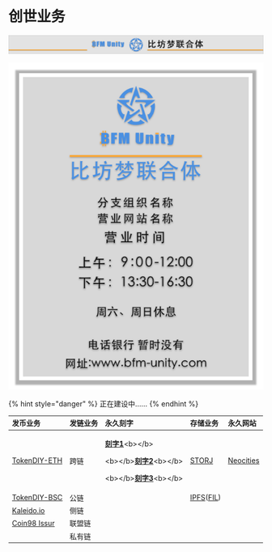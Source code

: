 # 创世业务

![](../../.gitbook/assets/yin-hang-pai-bian-.png)

![](../../.gitbook/assets/yin-hang-gao-shi-.png)

{% hint style="danger" %}
正在建设中……
{% endhint %}

<table>
  <thead>
    <tr>
      <th style="text-align:left">&#x53D1;&#x5E01;&#x4E1A;&#x52A1;</th>
      <th style="text-align:left">&#x53D1;&#x94FE;&#x4E1A;&#x52A1;</th>
      <th style="text-align:left">&#x6C38;&#x4E45;&#x523B;&#x5B57;</th>
      <th style="text-align:left">&#x5B58;&#x50A8;&#x4E1A;&#x52A1;</th>
      <th style="text-align:left">&#x6C38;&#x4E45;&#x7F51;&#x7AD9;</th>
    </tr>
  </thead>
  <tbody>
    <tr>
      <td style="text-align:left"><a href="http://tokendiy.defiplot.com/#/">TokenDIY-ETH</a>
      </td>
      <td style="text-align:left">&#x8DE8;&#x94FE;</td>
      <td style="text-align:left">
        <p><a href="https://www.jianshu.com/p/3668a66f3eba"><b>&#x523B;&#x5B57;1</b></a>&lt;b&gt;&lt;/b&gt;</p>
        <p>&lt;b&gt;&lt;/b&gt;<a href="https://www.babaofan.com/news/popular/53507.html"><b>&#x523B;&#x5B57;2</b></a>&lt;b&gt;&lt;/b&gt;</p>
        <p>&lt;b&gt;&lt;/b&gt;<a href="https://www.528btc.com/ask/158555831343012.html"><b>&#x523B;&#x5B57;3</b></a>&lt;b&gt;&lt;/b&gt;</p>
      </td>
      <td style="text-align:left"><a href="https://www.storj.io/">STORJ</a>
      </td>
      <td style="text-align:left"><a href="https://neocities.org/">Neocities</a>
      </td>
    </tr>
    <tr>
      <td style="text-align:left"><a href="http://bsc.tokendiy.defiplot.com/#/">TokenDIY-BSC</a>
      </td>
      <td style="text-align:left">&#x516C;&#x94FE;</td>
      <td style="text-align:left"></td>
      <td style="text-align:left"><a href="https://ipfs.io/">IPFS</a>(<a href="https://filecoin.io/">FIL</a>)</td>
      <td
      style="text-align:left"></td>
    </tr>
    <tr>
      <td style="text-align:left"><a href="https://www.kaleido.io/">Kaleido.io</a>
      </td>
      <td style="text-align:left">&#x4FA7;&#x94FE;</td>
      <td style="text-align:left"></td>
      <td style="text-align:left"></td>
      <td style="text-align:left"></td>
    </tr>
    <tr>
      <td style="text-align:left"><a href="https://terminals.coin98.com/issuer">Coin98 Issur</a>
      </td>
      <td style="text-align:left">&#x8054;&#x76DF;&#x94FE;</td>
      <td style="text-align:left"></td>
      <td style="text-align:left"></td>
      <td style="text-align:left"></td>
    </tr>
    <tr>
      <td style="text-align:left"></td>
      <td style="text-align:left">&#x79C1;&#x6709;&#x94FE;</td>
      <td style="text-align:left"></td>
      <td style="text-align:left"></td>
      <td style="text-align:left"></td>
    </tr>
  </tbody>
</table>



